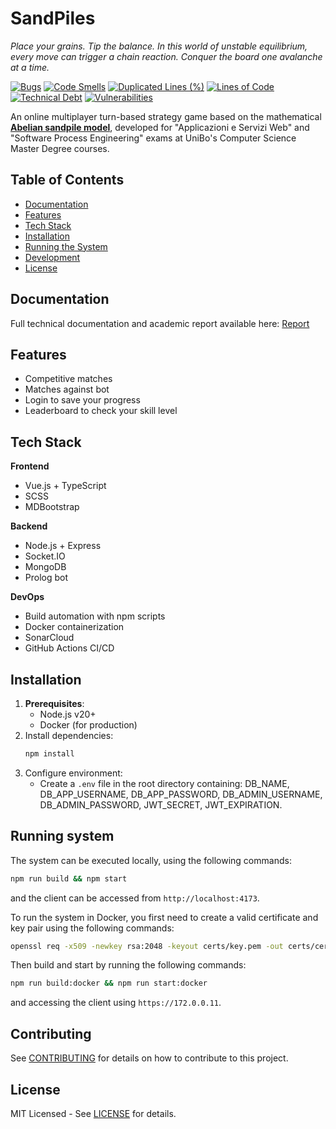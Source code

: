 # SandPiles

_Place your grains. Tip the balance. In this world of unstable equilibrium, every move can trigger a chain reaction. Conquer the board one avalanche at a time._

[![Bugs](https://sonarcloud.io/api/project_badges/measure?project=AndreaB2000_ASW-project&metric=bugs)](https://sonarcloud.io/summary/new_code?id=AndreaB2000_ASW-project)
[![Code Smells](https://sonarcloud.io/api/project_badges/measure?project=AndreaB2000_ASW-project&metric=code_smells)](https://sonarcloud.io/summary/new_code?id=AndreaB2000_ASW-project)
[![Duplicated Lines (%)](https://sonarcloud.io/api/project_badges/measure?project=AndreaB2000_ASW-project&metric=duplicated_lines_density)](https://sonarcloud.io/summary/new_code?id=AndreaB2000_ASW-project)
[![Lines of Code](https://sonarcloud.io/api/project_badges/measure?project=AndreaB2000_ASW-project&metric=ncloc)](https://sonarcloud.io/summary/new_code?id=AndreaB2000_ASW-project)
[![Technical Debt](https://sonarcloud.io/api/project_badges/measure?project=AndreaB2000_ASW-project&metric=sqale_index)](https://sonarcloud.io/summary/new_code?id=AndreaB2000_ASW-project)
[![Vulnerabilities](https://sonarcloud.io/api/project_badges/measure?project=AndreaB2000_ASW-project&metric=vulnerabilities)](https://sonarcloud.io/summary/new_code?id=AndreaB2000_ASW-project)

An online multiplayer turn-based strategy game based on the mathematical **[Abelian sandpile model](https://en.wikipedia.org/wiki/Abelian_sandpile_model)**, developed for "Applicazioni e Servizi Web" and "Software Process Engineering" exams at UniBo's Computer Science Master Degree courses.

## Table of Contents

- [Documentation](#-documentation)
- [Features](#-features)
- [Tech Stack](#-tech-stack)
- [Installation](#-installation)
- [Running the System](#-running-the-system)
- [Development](#-development)
- [License](#-license)

## Documentation

Full technical documentation and academic report available here: [Report](./docs/report.md)

## Features

- Competitive matches
- Matches against bot
- Login to save your progress
- Leaderboard to check your skill level

## Tech Stack

**Frontend**

- Vue.js + TypeScript
- SCSS
- MDBootstrap

**Backend**

- Node.js + Express
- Socket.IO
- MongoDB
- Prolog bot

**DevOps**

- Build automation with npm scripts
- Docker containerization
- SonarCloud
- GitHub Actions CI/CD

## Installation

1. **Prerequisites**:
   - Node.js v20+
   - Docker (for production)
1. Install dependencies:
   ```bash
   npm install
   ```
1. Configure environment:
   - Create a `.env` file in the root directory containing: DB_NAME, DB_APP_USERNAME, DB_APP_PASSWORD, DB_ADMIN_USERNAME, DB_ADMIN_PASSWORD, JWT_SECRET, JWT_EXPIRATION.

## Running system

The system can be executed locally, using the following commands:

```sh
npm run build && npm start
```

and the client can be accessed from `http://localhost:4173`.

To run the system in Docker, you first need to create a valid certificate and key pair using the following commands:

```sh
openssl req -x509 -newkey rsa:2048 -keyout certs/key.pem -out certs/cert.pem -days 365 -nodes -subj "/CN=sandpiles.com"
```

Then build and start by running the following commands:

```sh
npm run build:docker && npm run start:docker
```

and accessing the client using `https://172.0.0.11`.

## Contributing

See [CONTRIBUTING](./CONTRIBUTING.md) for details on how to contribute to this project.

## License

MIT Licensed - See [LICENSE](./LICENSE) for details.
